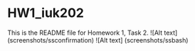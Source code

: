 # HW1_iuk202
This is the README file for Homework 1, Task 2.
![Alt text] (screenshots/ssconfirmation)
![Alt text] (screenshots/ssbash)
